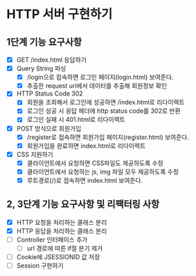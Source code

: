 # HTTP 서버 구현하기

## 1단계 기능 요구사항
- [x] GET /index.html 응답하기
- [x] Query String 파싱
  - [x] /login으로 접속하면 로그인 페이지(login.html) 보여준다.
  - [x] 추출한 request uri에서 데이터를 추출해 회원정보 확인
- [x] HTTP Status Code 302
  - [x] 회원을 조회해서 로그인에 성공하면 /index.html로 리다이렉트
  - [x] 로그인 성공 시 응답 헤더에 http status code를 302로 반환
  - [x] 로그인 실패 시 401.html로 리다이렉트
- [x] POST 방식으로 회원가입
  - [x] /register로 접속하면 회원가입 페이지(register.html) 보여준다.
  - [x] 회원가입을 완료하면 index.html로 리다이렉트
- [x] CSS 지원하기
  - [x] 클라이언트에서 요청하면 CSS파일도 제공하도록 수정
  - [x] 클라이언트에서 요청하는 js, img 파일 모두 제공하도록 수정
  - [x] 루트경로(/)로 접속하면 index.html 보여준다.

## 2, 3단계 기능 요구사항 및 리팩터링 사항
- [x] HTTP 요청을 처리하는 클래스 분리
- [x] HTTP 응답을 처리하는 클래스 분리
- [ ] Controller 인터페이스 추가
  - [ ] url 경로에 따른 if절 분기 제거
- [ ] Cookie에 JSESSIONID 값 저장
- [ ] Session 구현하기
